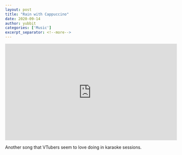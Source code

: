 ```yaml
---
layout: post
title: "Rain with Cappuccino"
date: 2020-09-14
author: yubbit
categories: ['Music']
excerpt_separator: <!--more-->
---
```


<p align="center">
<iframe width="560" height="315" 
src="https://www.youtube.com/embed/PWbRleMGagU" frameborder="0" allow="accelerometer; autoplay; encrypted-media; gyroscope; picture-in-picture" allowfullscreen></iframe>
</p>

Another song that VTubers seem to love doing in karaoke sessions.

<!--more-->


